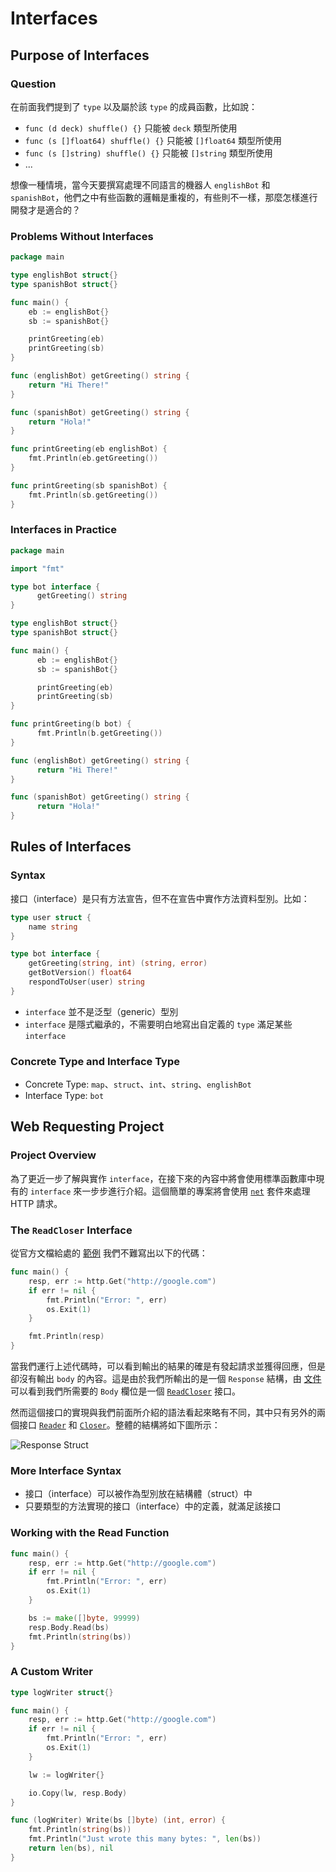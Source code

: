 # Interfaces

## Purpose of Interfaces

### Question

在前面我們提到了 `type` 以及屬於該 `type` 的成員函數，比如說：

- `func (d deck) shuffle() {}` 只能被 `deck` 類型所使用
- `func (s []float64) shuffle() {}` 只能被 `[]float64` 類型所使用
- `func (s []string) shuffle() {}` 只能被 `[]string` 類型所使用
- ...

想像一種情境，當今天要撰寫處理不同語言的機器人 `englishBot` 和 `spanishBot`，他們之中有些函數的邏輯是重複的，有些則不一樣，那麼怎樣進行開發才是適合的？

### Problems Without Interfaces

```go
package main

type englishBot struct{}
type spanishBot struct{}

func main() {
	eb := englishBot{}
	sb := spanishBot{}

	printGreeting(eb)
	printGreeting(sb)
}

func (englishBot) getGreeting() string {
	return "Hi There!"
}

func (spanishBot) getGreeting() string {
	return "Hola!"
}

func printGreeting(eb englishBot) {
	fmt.Println(eb.getGreeting())
}

func printGreeting(sb spanishBot) {
	fmt.Println(sb.getGreeting())
}
```

### Interfaces in Practice

```go
package main

import "fmt"

type bot interface {
	  getGreeting() string
}

type englishBot struct{}
type spanishBot struct{}

func main() {
	  eb := englishBot{}
	  sb := spanishBot{}

	  printGreeting(eb)
	  printGreeting(sb)
}

func printGreeting(b bot) {
	  fmt.Println(b.getGreeting())
}

func (englishBot) getGreeting() string {
	  return "Hi There!"
}

func (spanishBot) getGreeting() string {
	  return "Hola!"
}
```

## Rules of Interfaces

### Syntax

接口（interface）是只有方法宣告，但不在宣告中實作方法資料型別。比如：

```go
type user struct {
    name string
}

type bot interface {
    getGreeting(string, int) (string, error)
    getBotVersion() float64
    respondToUser(user) string
}
```

- `interface` 並不是泛型（generic）型別
- `interface` 是隱式繼承的，不需要明白地寫出自定義的 `type` 滿足某些 `interface`

### Concrete Type and Interface Type

- Concrete Type: `map`、`struct`、`int`、`string`、`englishBot`
- Interface Type: `bot`

## Web Requesting Project

### Project Overview

為了更近一步了解與實作 `interface`，在接下來的內容中將會使用標準函數庫中現有的 `interface` 來一步步進行介紹。這個簡單的專案將會使用 [`net`](https://golang.org/pkg/net/) 套件來處理 HTTP 請求。

### The `ReadCloser` Interface

從官方文檔給處的 [範例](https://golang.org/pkg/net/http/#Get) 我們不難寫出以下的代碼：

```go
func main() {
	resp, err := http.Get("http://google.com")
	if err != nil {
		fmt.Println("Error: ", err)
		os.Exit(1)
	}

	fmt.Println(resp)
}
```

當我們運行上述代碼時，可以看到輸出的結果的確是有發起請求並獲得回應，但是卻沒有輸出 `body` 的內容。這是由於我們所輸出的是一個 `Response` 結構，由 [文件](https://golang.org/pkg/net/http/#Response) 可以看到我們所需要的 `Body` 欄位是一個 [`ReadCloser`](https://golang.org/pkg/io/#ReadCloser) 接口。

然而這個接口的實現與我們前面所介紹的語法看起來略有不同，其中只有另外的兩個接口 [`Reader`](https://golang.org/pkg/io/#Reader) 和 [`Closer`](https://golang.org/pkg/io/#Closer)。整體的結構將如下圖所示：

![Response Struct](https://user-images.githubusercontent.com/26391143/76144407-f6dbb980-60ba-11ea-8189-09cdd0501c4b.png)

### More Interface Syntax

- 接口（interface）可以被作為型別放在結構體（struct）中
- 只要類型的方法實現的接口（interface）中的定義，就滿足該接口

### Working with the Read Function

```go
func main() {
	resp, err := http.Get("http://google.com")
	if err != nil {
		fmt.Println("Error: ", err)
		os.Exit(1)
	}

	bs := make([]byte, 99999)
	resp.Body.Read(bs)
	fmt.Println(string(bs))
}
```

### A Custom Writer

```go
type logWriter struct{}

func main() {
	resp, err := http.Get("http://google.com")
	if err != nil {
		fmt.Println("Error: ", err)
		os.Exit(1)
	}

	lw := logWriter{}

	io.Copy(lw, resp.Body)
}

func (logWriter) Write(bs []byte) (int, error) {
	fmt.Println(string(bs))
	fmt.Println("Just wrote this many bytes: ", len(bs))
	return len(bs), nil
}
```
